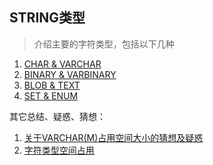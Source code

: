 ## STRING类型
> 介绍主要的字符类型，包括以下几种

1. [CHAR & VARCHAR](/data_types/string/introduce/CHAR_VARCHAR.md)
2. [BINARY & VARBINARY](/data_types/string/introduce/BINARY_VARBINARY.md)
3. [BLOB & TEXT](/data_types/string/introduce/BLOB_TEXT.md)
4. [SET & ENUM](/data_types/string/introduce/SET_ENUM.md)

其它总结、疑惑、猜想：
1. [关于VARCHAR(M)占用空间大小的猜想及疑惑](/data_types/string/conclude/关于VARCHAR(M)占用空间大小的猜想及疑惑.md)
1. [字符类型空间占用](/data_types/string/conclude/字符类型空间占用.md)
